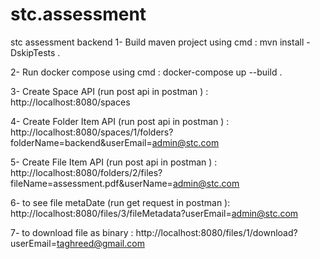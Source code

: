 # stc.assessment
stc assessment backend 
1- Build maven project using cmd : mvn install -DskipTests .

2- Run docker compose using cmd : docker-compose up --build .

3- Create Space API (run post api in postman ) : 
   http://localhost:8080/spaces

4- Create Folder Item API (run post api in postman ) : 
   http://localhost:8080/spaces/1/folders?folderName=backend&userEmail=admin@stc.com

5- Create File Item API (run post api in postman ) : 
   http://localhost:8080/folders/2/files?fileName=assessment.pdf&userName=admin@stc.com

6- to see file metaDate (run get request in postman ): 
   http://localhost:8080/files/3/fileMetadata?userEmail=admin@stc.com
   

7- to download file as binary :
   http://localhost:8080/files/1/download?userEmail=taghreed@gmail.com
